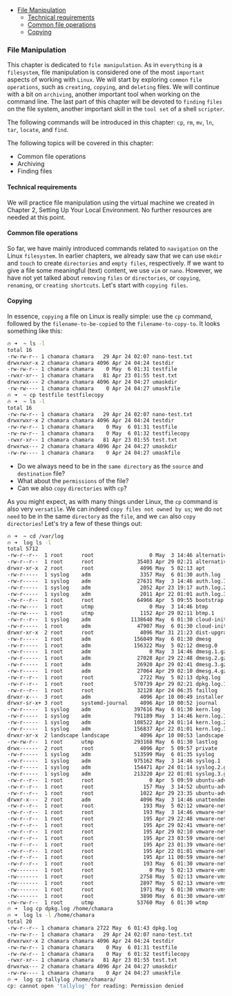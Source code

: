 - [File Manipulation](#file-manipulation)
  - [Technical requirements](#technical-requirements)
  - [Common file operations](#common-file-operations)
  - [Copying](#copying)
### File Manipulation
This chapter is dedicated to `file manipulation`. As in `everything`
is a `filesystem`, file manipulation is considered one of the most
`important` aspects of working with `Linux`. We will start by
exploring `common` `file` `operations`, such as `creating`, `copying`, and
`deleting` files. We will continue with a bit on `archiving`, another
important tool when working on the command line. The last part
of this chapter will be devoted to `finding` `files` on the file system,
another important skill in the `tool set` of a shell `scripter`.

The following commands will be introduced in this chapter: `cp`, `rm`,
`mv`, `ln`, `tar`, `locate`, and `find`.

The following topics will be covered in this chapter:
-   Common file operations
-   Archiving
-   Finding files

#### Technical requirements
We will practice file manipulation using the virtual machine we
created in Chapter 2, Setting Up Your Local Environment. No
further resources are needed at this point.

#### Common file operations
So far, we have mainly introduced commands related to
`navigation` on the Linux `filesystem`. In earlier chapters, we
already saw that we can use `mkdir` and `touch` to create `directories`
and `empty files`, respectively. If we want to give a file some
meaningful (text) content, we use `vim` or `nano`. However, we have
not yet talked about `removing` `files` or `directories`, or `copying`,
`renaming`, or `creating shortcuts`. Let's start with `copying files`.

#### Copying
In essence, `copying` a file on Linux is really simple: use the `cp`
command, followed by the `filename-to-be-copied` to the
`filename-to-copy-to`. It looks something like this:

```bash
🔥 ➜  ~ ls -l
total 16
-rw-rw-r-- 1 chamara chamara   29 Apr 24 02:07 nano-test.txt
drwxrwxr-x 2 chamara chamara 4096 Apr 24 04:24 testdir
-rw-rw-r-- 1 chamara chamara    0 May  6 01:31 testfile
-rwxr-xr-- 1 chamara chamara   81 Apr 23 01:55 test.txt
drwxrwx--- 2 chamara chamara 4096 Apr 24 04:27 umaskdir
-rw-rw---- 1 chamara chamara    0 Apr 24 04:27 umaskfile
🔥 ➜  ~ cp testfile testfilecopy
🔥 ➜  ~ ls -l
total 16
-rw-rw-r-- 1 chamara chamara   29 Apr 24 02:07 nano-test.txt
drwxrwxr-x 2 chamara chamara 4096 Apr 24 04:24 testdir
-rw-rw-r-- 1 chamara chamara    0 May  6 01:31 testfile
-rw-rw-r-- 1 chamara chamara    0 May  6 01:32 testfilecopy
-rwxr-xr-- 1 chamara chamara   81 Apr 23 01:55 test.txt
drwxrwx--- 2 chamara chamara 4096 Apr 24 04:27 umaskdir
-rw-rw---- 1 chamara chamara    0 Apr 24 04:27 umaskfile
```

-   Do we always need to be in the `same directory` as the
`source` and `destination` file?
-   What about the `permissions` of the file?
-   Can we also `copy` `directories` with `cp`?

As you might expect, as with many things under Linux, the `cp`
command is also very `versatile`. We can indeed `copy files not
owned by us`; we do `not` `need` to be in the same `directory` as the
`file`, and we `can` also `copy` `directories`! Let's try a few of these
things out:

```bash
🔥 ➜  ~ cd /var/log
🔥 ➜  log ls -l
total 5712
-rw-r--r--  1 root      root                  0 May  3 14:46 alternatives.log
-rw-r--r--  1 root      root              35403 Apr 29 02:21 alternatives.log.1
drwxr-xr-x  2 root      root               4096 May  5 02:13 apt
-rw-r-----  1 syslog    adm                3357 May  6 01:30 auth.log
-rw-r-----  1 syslog    adm               27631 May  3 14:46 auth.log.1
-rw-r-----  1 syslog    adm                2052 Apr 23 19:17 auth.log.2.gz
-rw-r-----  1 syslog    adm                2011 Apr 22 01:01 auth.log.3.gz
-rw-r--r--  1 root      root              64966 Apr  5 09:55 bootstrap.log
-rw-rw----  1 root      utmp                  0 May  3 14:46 btmp
-rw-rw----  1 root      utmp               1152 Apr 29 02:11 btmp.1
-rw-r--r--  1 syslog    adm             1138640 May  6 01:30 cloud-init.log
-rw-r-----  1 root      adm               47907 May  6 01:30 cloud-init-output.log
drwxr-xr-x  2 root      root               4096 Mar 31 21:23 dist-upgrade
-rw-r-----  1 root      adm              156049 May  6 01:30 dmesg
-rw-r-----  1 root      adm              156322 May  5 02:12 dmesg.0
-rw-r-----  1 root      adm                   0 May  3 14:46 dmesg.1.gz
-rw-r-----  1 root      adm               27028 Apr 29 22:48 dmesg.2.gz
-rw-r-----  1 root      adm               26920 Apr 29 02:41 dmesg.3.gz
-rw-r-----  1 root      adm               27064 Apr 29 02:10 dmesg.4.gz
-rw-r--r--  1 root      root               2722 May  5 02:13 dpkg.log
-rw-r--r--  1 root      root             570739 Apr 29 02:21 dpkg.log.1
-rw-r--r--  1 root      root              32128 Apr 24 06:35 faillog
drwxr-x---  3 root      adm                4096 Apr 10 00:49 installer
drwxr-sr-x+ 3 root      systemd-journal    4096 Apr 10 00:52 journal
-rw-r-----  1 syslog    adm              397616 May  6 01:30 kern.log
-rw-r-----  1 syslog    adm              791189 May  3 14:46 kern.log.1
-rw-r-----  1 syslog    adm              108522 Apr 24 01:14 kern.log.2.gz
-rw-r-----  1 syslog    adm              156837 Apr 22 01:01 kern.log.3.gz
drwxr-xr-x  2 landscape landscape          4096 Apr 10 00:53 landscape
-rw-rw-r--  1 root      utmp             293168 May  6 01:30 lastlog
drwx------  2 root      root               4096 Apr  5 09:57 private
-rw-r-----  1 syslog    adm              513599 May  6 01:35 syslog
-rw-r-----  1 syslog    adm              975162 May  3 14:46 syslog.1
-rw-r-----  1 syslog    adm              154471 Apr 24 01:14 syslog.2.gz
-rw-r-----  1 syslog    adm              213220 Apr 22 01:01 syslog.3.gz
-rw-r--r--  1 root      root                  0 Apr  5 09:59 ubuntu-advantage.log
-rw-r--r--  1 root      root                157 May  3 14:52 ubuntu-advantage-timer.log
-rw-r--r--  1 root      root               1022 Apr 29 23:35 ubuntu-advantage-timer.log.1
drwxr-x---  2 root      adm                4096 May  3 14:46 unattended-upgrades
-rw-r--r--  1 root      root                193 May  5 02:12 vmware-network.1.log
-rw-r--r--  1 root      root                193 May  3 14:46 vmware-network.2.log
-rw-r--r--  1 root      root                195 Apr 29 22:48 vmware-network.3.log
-rw-r--r--  1 root      root                195 Apr 29 02:41 vmware-network.4.log
-rw-r--r--  1 root      root                195 Apr 29 02:10 vmware-network.5.log
-rw-r--r--  1 root      root                195 Apr 23 03:59 vmware-network.6.log
-rw-r--r--  1 root      root                195 Apr 23 01:39 vmware-network.7.log
-rw-r--r--  1 root      root                195 Apr 22 01:01 vmware-network.8.log
-rw-r--r--  1 root      root                195 Apr 11 00:59 vmware-network.9.log
-rw-r--r--  1 root      root                193 May  6 01:30 vmware-network.log
-rw-------  1 root      root                  0 May  5 02:13 vmware-vmsvc-root.1.log
-rw-------  1 root      root               2758 May  5 02:13 vmware-vmsvc-root.2.log
-rw-------  1 root      root               2897 May  5 02:13 vmware-vmsvc-root.3.log
-rw-------  1 root      root               1971 May  6 01:30 vmware-vmsvc-root.log
-rw-------  1 root      root               3890 May  6 01:30 vmware-vmtoolsd-root.log
-rw-rw-r--  1 root      utmp              53760 May  6 01:30 wtmp
🔥 ➜  log cp dpkg.log /home/chamara 
🔥 ➜  log ls -l /home/chamara 
total 20
-rw-r--r-- 1 chamara chamara 2722 May  6 01:43 dpkg.log
-rw-rw-r-- 1 chamara chamara   29 Apr 24 02:07 nano-test.txt
drwxrwxr-x 2 chamara chamara 4096 Apr 24 04:24 testdir
-rw-rw-r-- 1 chamara chamara    0 May  6 01:31 testfile
-rw-rw-r-- 1 chamara chamara    0 May  6 01:32 testfilecopy
-rwxr-xr-- 1 chamara chamara   81 Apr 23 01:55 test.txt
drwxrwx--- 2 chamara chamara 4096 Apr 24 04:27 umaskdir
-rw-rw---- 1 chamara chamara    0 Apr 24 04:27 umaskfile
🔥 ➜  log cp tallylog /home/chamara/
cp: cannot open 'tallylog' for reading: Permission denied

```